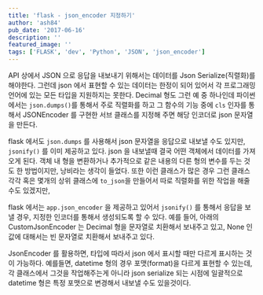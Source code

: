 ```yaml
---
title: 'flask - json_encoder 지정하기'
author: 'ash84'
pub_date: '2017-06-16'
description: ''
featured_image: ''
tags: ['FLASK', 'dev', 'Python', 'JSON', 'json_encoder']
---
```


API 상에서 JSON 으로 응답을 내보내기 위해서는 데이터를 Json Serialize(직렬화)를 해야한다. 그런데 json 에서 표현할 수 있는 데이터는 한정이 되어 있어서 각 프로그래밍 언어에 있는 모든 타입을 지원하지는 못한다. Decimal 형도 그런 예 중 하나인데 파이썬에서는 `json.dumps()`를 통해서 주로 직렬화를 하고 그 함수의 기능 중에 `cls` 인자를 통해서 JSONEncoder 를 구현한 서브 클래스를 지정해 주면 해당 인코더로 json 문자열을 만든다. 

flask 에서도 `json.dumps` 를 사용해서 json 문자열을 응답으로 내보낼 수도 있지만, `jsonify()` 를 이미 제공하고 있다. json 을 내보낼때 결국 어떤 객체에서 데이터를 가져오게 된다.  객체 내 형을 변환하거나 추가적으로 같은 내용의 다른 형의 변수를 두는 것도 한 방법이지만, 낭비라는 생각이 들었다. 또한 이런 클래스가 많은 경우 그런 클래스 각각 혹은 몇개의 상위 클래스에 `to_json`을 만들어서 따로 직렬화를 위한 작업을 해줄 수도 있겠지만, 

flask 에서는 `app.json_encoder` 을 제공하고 있어서 `jsonify()` 를 통해서 응답을 보낼 경우, 지정한 인코더를 통해서 생성되도록 할 수 있다. 예를 들어, 아래의 CustomJsonEncoder 는 Decimal 형을 문자열로 치환해서 보내주고 있고, None 인 값에 대해서는 빈 문자열로 치환해서 보내주고 있다. 


<script src="https://gist.github.com/AhnSeongHyun/2329e79ac451edf655789f7243077ef1.js"></script>

JsonEncoder 를 활용하면, 타입에 따라서 json 에서 표시할 때만 다르게 표시하는 것이 가능하다. 예를들면, datetime 형의 경우 포맷(format)을 다르게 표현할 수 있는데, 각 클래스에서 그것을 작업해주는게 아니라 json serialize 되는 시점에 일괄적으로 datetime 형은 특정 포맷으로 변경해서 내보낼 수도 있을것이다. 


